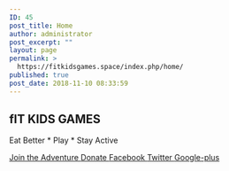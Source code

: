 ```yaml
---
ID: 45
post_title: Home
author: administrator
post_excerpt: ""
layout: page
permalink: >
  https://fitkidsgames.space/index.php/home/
published: true
post_date: 2018-11-10 08:33:59
---
```

<h2>fIT KIDS GAMES</h2>		
			<p>Eat Better * Play * Stay Active</p>		
			<a href=" https://fitkidsgames.space/register" role="button" id="btnRegister">
						Join the Adventure
					</a>
			<a href="#" role="button">
						Donate
					</a>
							<a href="" target="_blank">
					Facebook
				</a>
							<a href="" target="_blank">
					Twitter
				</a>
							<a href="" target="_blank">
					Google-plus
				</a>